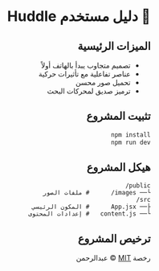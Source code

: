 <div dir="rtl">

# 📖 دليل مستخدم Huddle

## الميزات الرئيسية

- تصميم متجاوب يبدأ بالهاتف أولاً
- عناصر تفاعلية مع تأثيرات حركية
- تحميل صور محسن
- ترميز صديق لمحركات البحث

## تثبيت المشروع

```bash
npm install
npm run dev
```

## هيكل المشروع

```text
public/
└── images/      # ملفات الصور
src/
├── App.jsx      # المكون الرئيسي
└── content.js   # إعدادات المحتوى
```

## ترخيص المشروع

رخصة [MIT](../LICENSE) © عبدالرحمن

</div>
